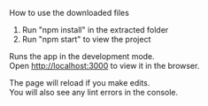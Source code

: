 How to use the downloaded files

1) Run "npm install" in the extracted folder
2) Run "npm start" to view the project


Runs the app in the development mode.<br>
Open [http://localhost:3000](http://localhost:3000) to view it in the browser.

The page will reload if you make edits.<br>
You will also see any lint errors in the console.


